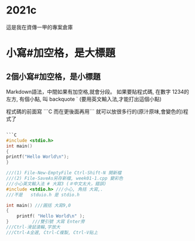 # 2021c
這是我在資傳一甲的專案倉庫
# 小寫#加空格，是大標題
## 2個小寫#加空格，是小標題

Markdown語法，中間如果有加空格,就會分段。
如果要貼程式碼, 在數字 1234的左方, 有個小點, 叫 backquote ` (要用英文輸入法,才能打出這個小點)

程式碼的前面寫 \`\`\`C  而在更後面再用\`\`\` 就可以放很多行的(原汁原味,會變色的)程式了

```C 就可放C語言的程式

```C
#include <stdio.h>
int main()
{
printf("Hello World\n");
}
```
```C
///(1) File-New-EmptyFile Ctrl-Shift-N 開新檔
///(2) File-SaveAs另存新檔, week01-1.cpp 變彩色
///小心英文輸入法 # 大寫3 (＃中文太大，錯誤)
#include <stdio.h> ///小心, 角括 大寫,.
///不是   stduio.h 是 stdio.h

int main() ///圓括 大寫9,0
{
    printf( "Hello World\n" );
}         ///雙引號 大寫 Enter旁
///Ctrl-滑鼠滾輪,字放大
///Ctrl-A全選, Ctrl-C複製, Ctrl-V貼上
```
